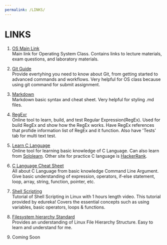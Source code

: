 ```yaml
---
permalink: /LINKS/
---
```


# **LINKS**

1. [OS Main Link](https://os.vlsm.org/)<br>
Main link for Operating System Class.
Contains links to lecture materials, exam questions, and laboratory materials.

2. [Git Guide](https://github.com/git-guides/)<br>
Provide evertyhing you need to know about Git, from getting started to advanced commands and workflows.
Very helpful for OS class because using git command for submit assignment.

3. [Markdown](https://www.markdownguide.org/)<br>
Markdown basic syntax and cheat sheet.
Very helpful for styling .md files.

4. [RegExr](https://regexr.com/)<br>
Online tool to learn, build, and test Regular Expression(RegEx).
Used for build RegEx and show how the RegEx works.
Have RegEx references that profide information list of RegEx and it function.
Also have 'Tests' tab for multi text test.

5. [Learn C Language](https://www.learn-c.org/)<br>
Online tool for learning basic knowledge of C Language.
Can also learn from [Sololearn](https://www.sololearn.com/).
Other site for practice C language is [HackerRank](https://www.hackerrank.com/). 

6. [C Language Cheat Sheet](https://developerinsider.co/c-programming-language-cheat-sheet/)<br>
All about C Language from basic knowledge Command Line Argument.
Give basic understanding of expression, operators, if-else statement, loop, array, string, function, pointer, etc.

7. [Shell Scripting](https://www.youtube.com/watch?v=GtovwKDemnI&t=2s)<br>
Tutorial of Shell Scripting in Linux with 1 hours length video.
This tutorial provided by edureka!
Covers the essential concepts such as using variables, basic operators, loops & functions.

8. [Filesystem hierarchy Standard](https://www.geeksforgeeks.org/linux-file-hierarchy-structure/)<br>
Provides an understanding of Linux File Hierarchy Structure.
Easy to learn and understand for me.

9. Coming Soon
